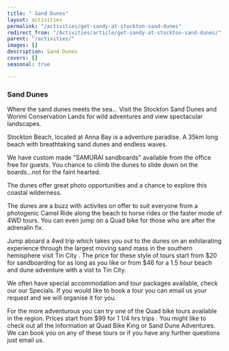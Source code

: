 ```yaml
---
title: " Sand Dunes"
layout: activities
permalink: "/activities/get-sandy-at-stockton-sand-dunes"
redirect_from: "/Activities/article/get-sandy-at-stockton-sand-dunes/"
parent: "/activities/"
images: []
description: Sand Dunes
covers: []
seasonal: true

---
```

###  Sand Dunes

Where the sand dunes meets the sea... Visit the Stockton Sand Dunes and Worimi Conservation Lands for wild adventures and view spectacular landscapes.

Stockton Beach, located at Anna Bay is a adventure paradise. A 35km long beach with breathtaking sand dunes and endless waves.

We have custom made "SAMURAI sandboards" available from the office free for guests.  You chance to climb the dunes to slide down on the boards...not for the faint hearted.

The dunes offer great photo opportunities and a chance to explore this coastal wilderness.

The dunes are a buzz with activites on offer to suit everyone from a photogenic Camel Ride along the beach to horse rides or the faster mode of 4WD tours.  You can even jump on a Quad bike for those who are after the adrenalin fix.

Jump aboard a 4wd trip which takes you out to the dunes on an exhilarating experience through the largest moving sand mass in the southern hemisphere visit Tin City . The price for these style of tours start from $20 for  sandboarding for as long as you like or from $46 for a 1.5 hour beach and dune adventure with a vist to Tin City.

We often have special accommodation and tour packages available, check our our Specials.  If you would like to book a tour you can email us your request and we will organise it for you.

For the more adventurous you can try one of the Quad bike tours available in the region. Prices start from $99 for 1 1/4 hrs trips . You might like to check out all the information at Quad Bike King or Sand Dune Adventures. We can book you on any of these tours or if you have any further questions just email us.